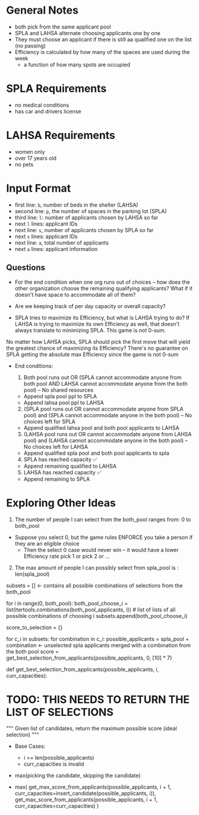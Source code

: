 # General Notes
- both pick from the same applicant pool
- SPLA and LAHSA alternate choosing applicants one by one
- They must choose an applicant if there is still aa qualified one on the list
 (no passing)
- Efficiency is calculated by how many of the spaces are used during the week
  - a function of how many spots are occupied

# SPLA Requirements
- no medical conditions
- has car and drivers license

# LAHSA Requirements
- women only
- over 17 years old
- no pets

# Input Format
- first line: `b`, number of beds in the shelter (LAHSA)
- second line: `p`, the number of spaces in the parking lot (SPLA)
- third line: `l`: number of applicants chosen by LAHSA so far
- next `l` lines: applicant IDs
- next line: `s`, number of applicants chosen by SPLA so far
- next `s` lines: applicant IDs
- next line: `a`, total number of applicants
- next `a` lines: applicant information



## Questions
- For the end condition when one org runs out of choices – how does the other
organization choose the remaining qualifying applicants? What if it doesn't have
space to accommodate all of them?

- Are we keeping track of per day capacity or overall capacity?

- SPLA tries to maximize its Efficiency, but what is LAHSA trying to do?
If LAHSA is trying to maximize its own Efficiency as well, that doesn't
always translate to minimizing SPLA. This game is not 0-sum.

No matter how LAHSA picks, SPLA should pick the first move that will yield the greatest chance of
maximizing its Efficiency? There's no guarantee on SPLA getting the absolute max Efficiency since the game is not 0-sum

- End conditions:
  1. Both pool runs out OR (SPLA cannot accommodate anyone from both pool AND LAHSA cannot accommodate anyone from the both pool) – No shared resources
    - Append spla pool ppl to SPLA
    - Append lahsa pool ppl to LAHSA

  2. (SPLA pool runs out OR cannot accommodate anyone from SPLA pool) and (SPLA cannot accommodate anyone in the both pool) – No choices left for SPLA
    - Append qualified lahsa pool and both pool applicants to LAHSA

  3. (LAHSA pool runs out OR cannot accommodate anyone from LAHSA pool) and (LAHSA cannot accommodate anyone in the both pool) – No choices left for LAHSA
    - Append qualified spla pool and both pool applicants to spla

  4. SPLA has reached capacity ✅
    - Append remaining qualified to LAHSA

  5. LAHSA has reached capacity ✅
    - Append remaining to SPLA





# Exploring Other Ideas

1. The number of people I can select from the both_pool ranges from: 0 to both_pool
  - Suppose you select 0, but the game rules ENFORCE you take a person if they are an eligible choice
    - Then the select 0 case would never win – it would have a lower Efficiency rate pick 1 or pick 2 or ...
2. The max amount of people I can possibly select from spla_pool is : len(spla_pool)


subsets = []  <- contains all possible combinations of selections from the both_pool

for i in range(0, both_pool):
  both_pool_choose_i = list(itertools.combinations(both_pool_applicants, i))  # list of lists of all possible combinations of choosing i
  subsets.append(both_pool_choose_i)

score_to_selection = {}

for c_i in subsets:
  for combination in c_i:
    possible_applicants = spla_pool + combination  <- unselected spla applicants merged with a combination from the both pool
    score = get_best_selection_from_applicants(possible_applicants, 0, [10] * 7)


def get_best_selection_from_applicants(possible_applicants, i, curr_capacities):
  # TODO: THIS NEEDS TO RETURN THE LIST OF SELECTIONS
  """ Given list of candidates, return the maximum possible score (ideal selection) """

  - Base Cases:
    - i >= len(possible_applicants)
    - curr_capacities is invalid

  - max(picking the candidate, skipping the candidate)
  - max(
      get_max_score_from_applicants(possible_applicants, i + 1, curr_capacities=insert_candidate(possible_applicants, i)),
      get_max_score_from_applicants(possible_applicants, i + 1, curr_capacities=curr_capacities)
    )
